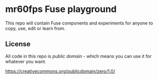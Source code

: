 # mr60fps Fuse playground

This repo will contain Fuse components and experiments for anyone to copy, use, edit or learn from.

## License 

All code in this repo is *public domain* - which means you can use it for whatever you want.

https://creativecommons.org/publicdomain/zero/1.0/
